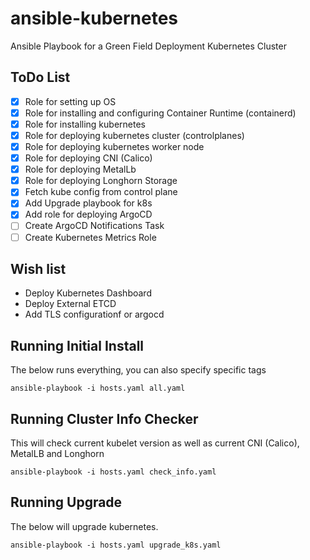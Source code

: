 # ansible-kubernetes
Ansible Playbook for a Green Field Deployment Kubernetes Cluster

## ToDo List
- [x] Role for setting up OS
- [x] Role for installing and configuring Container Runtime (containerd)
- [x] Role for installing kubernetes
- [x] Role for deploying kubernetes cluster (controlplanes)
- [x] Role for deploying kubernetes worker node
- [x] Role for deploying CNI (Calico)
- [x] Role for deploying MetalLb
- [x] Role for deploying Longhorn Storage
- [x] Fetch kube config from control plane
- [x] Add Upgrade playbook for k8s
- [x] Add role for deploying ArgoCD
- [ ] Create ArgoCD Notifications Task
- [ ] Create Kubernetes Metrics Role

## Wish list
- Deploy Kubernetes Dashboard
- Deploy External ETCD
- Add TLS configurationf or argocd

## Running Initial Install
The below runs everything, you can also specify specific tags
```
ansible-playbook -i hosts.yaml all.yaml
```

## Running Cluster Info Checker
This will check current kubelet version as well as current CNI (Calico), MetalLB and Longhorn
```
ansible-playbook -i hosts.yaml check_info.yaml
```

## Running Upgrade
The below will upgrade kubernetes.
```
ansible-playbook -i hosts.yaml upgrade_k8s.yaml
```